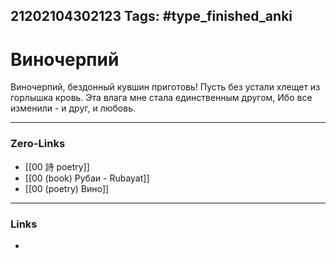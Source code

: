 21202104302123
Tags: #type_finished_anki 
---
# Виночерпий

Виночерпий, бездонный кувшин приготовь!
Пусть без устали хлещет из горлышка кровь.
Эта влага мне стала единственным другом,
Ибо все изменили - и друг, и любовь.

---
### Zero-Links
- [[00 詩 poetry]]
- [[00 (book) Рубаи - Rubayat]]
- [[00 (poetry) Вино]]
---
### Links
-